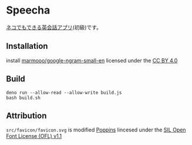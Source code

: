 # Speecha

[ネコでもできる英会話アプリ](https://marmooo.github.io/speecha/)(初級)です。

## Installation

install
[marmooo/google-ngram-small-en](https://github.com/marmooo/graded-enja-corpus)
licensed under the [CC BY 4.0](https://creativecommons.org/licenses/by/4.0/)

## Build

```
deno run --allow-read --allow-write build.js
bash build.sh
```

## Attribution

`src/favicon/favicon.svg` is modified
[Poppins](https://fonts.google.com/specimen/Poppins) lincesed under the
[SIL Open Font License (OFL) v1.1](http://scripts.sil.org/OFL)
